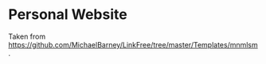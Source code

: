 # Personal Website

Taken from https://github.com/MichaelBarney/LinkFree/tree/master/Templates/mnmlsm.